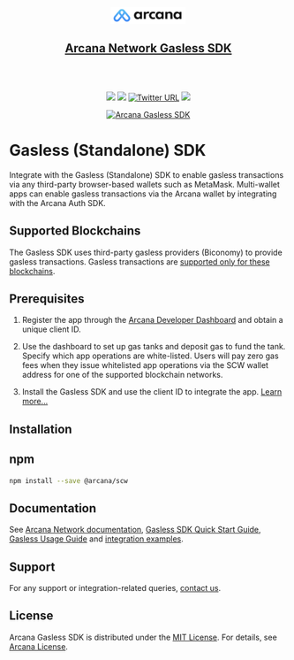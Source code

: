 <p align="center">
<a href="#start"><img height="30rem" src="https://raw.githubusercontent.com/arcana-network/branding/main/an_logo_light_temp.png"/></a>
<h2 align="center"> <a href="https://arcana.network/">Arcana Network Gasless SDK </a></h2>
</p>
<br/>
<p id="banner" align="center">
<br/>
<a title="MIT License" href="https://github.com/arcana-network/license/blob/main/LICENSE.md"><img src="https://img.shields.io/badge/license-MIT-blue"/></a>
<a title="Beta release" href="https://github.com/arcana-network/scw/releases"><img src="https://img.shields.io/github/v/release/arcana-network/scw?style=flat-square&color=28A745"/></a>
<a title="Twitter" href="https://twitter.com/ArcanaNetwork"><img alt="Twitter URL" src="https://img.shields.io/twitter/url?style=social&url=https%3A%2F%2Ftwitter.com%2FArcanaNetwork"/></a>
<a title="CodeCov" href="https://codecov.io/gh/arcana-network/scw"> 
 <img src="https://codecov.io/gh/arcana-network/scw/branch/main/graph/badge.svg?token=KmdjEs3enL"/></a>
</p><p id="start" align="center">
<a href="https://docs.beta.arcana.network/"><img src="https://raw.githubusercontent.com/arcana-network/branding/main/an_gasless_sdk_banner_feb_24.png" alt="Arcana Gasless SDK"/></a>
</p>

# Gasless (Standalone) SDK

Integrate with the Gasless (Standalone) SDK to enable gasless transactions via any third-party browser-based wallets such as MetaMask. Multi-wallet apps can enable gasless transactions via the Arcana wallet by integrating with the Arcana Auth SDK.

## Supported Blockchains

The Gasless SDK uses third-party gasless providers (Biconomy) to provide gasless transactions. Gasless transactions are [supported only for these blockchains]( https://docs.biconomy.io/supportedNetworks).

## Prerequisites

1. Register the app through the [Arcana Developer Dashboard](https://dashboard.arcana.network/) and obtain a unique client ID.

2. Use the dashboard to set up gas tanks and deposit gas to fund the tank. Specify which app operations are white-listed. Users will pay zero gas fees when they issue whitelisted app operations via the SCW wallet address for one of the supported blockchain networks.

3. Install the Gasless SDK and use the client ID to integrate the app. [Learn more...](https://docs.arcana.network/quick-start/gasless-standalone-quick-start)

## Installation

## npm

```sh
npm install --save @arcana/scw
```

## Documentation

See [Arcana Network documentation](https://docs.arcana.network/), [Gasless SDK Quick Start Guide](https://docs.arcana.network/quick-start/gasless-quick-start.html), [Gasless Usage Guide](https://docs.arcana.network/gasless-sdk/gasless-usage-guide.html) and [integration examples](https://docs.arcana.network/tutorials/).

## Support

For any support or integration-related queries, [contact us](https://docs.arcana.network/support.html).

## License

Arcana Gasless SDK is distributed under the [MIT License](https://fossa.com/blog/open-source-licenses-101-mit-license/). For details, see [Arcana License](https://github.com/arcana-network/license/blob/main/LICENSE.md).
